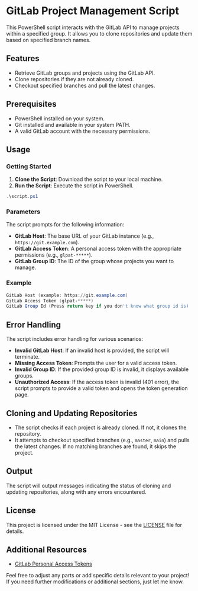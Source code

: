 # GitLab Project Management Script

This PowerShell script interacts with the GitLab API to manage projects within a specified group. It allows you to clone repositories and update them based on specified branch names.

## Features

- Retrieve GitLab groups and projects using the GitLab API.
- Clone repositories if they are not already cloned.
- Checkout specified branches and pull the latest changes.

## Prerequisites

- PowerShell installed on your system.
- Git installed and available in your system PATH.
- A valid GitLab account with the necessary permissions.

## Usage

### Getting Started

1. **Clone the Script**: Download the script to your local machine.
2. **Run the Script**: Execute the script in PowerShell.

```powershell
.\script.ps1
```

### Parameters

The script prompts for the following information:

- **GitLab Host**: The base URL of your GitLab instance (e.g., `https://git.example.com`).
- **GitLab Access Token**: A personal access token with the appropriate permissions (e.g., `glpat-*****`).
- **GitLab Group ID**: The ID of the group whose projects you want to manage.

### Example

```powershell
GitLab Host (example: https://git.example.com)
GitLab Access Token (glpat-*****)
GitLab Group Id (Press return key if you don't know what group id is)
```

## Error Handling

The script includes error handling for various scenarios:

- **Invalid GitLab Host**: If an invalid host is provided, the script will terminate.
- **Missing Access Token**: Prompts the user for a valid access token.
- **Invalid Group ID**: If the provided group ID is invalid, it displays available groups.
- **Unauthorized Access**: If the access token is invalid (401 error), the script prompts to provide a valid token and opens the token generation page.

## Cloning and Updating Repositories

- The script checks if each project is already cloned. If not, it clones the repository.
- It attempts to checkout specified branches (e.g., `master`, `main`) and pulls the latest changes. If no matching branches are found, it skips the project.

## Output

The script will output messages indicating the status of cloning and updating repositories, along with any errors encountered.

## License

This project is licensed under the MIT License - see the [LICENSE](LICENSE) file for details.

## Additional Resources

- [GitLab Personal Access Tokens](https://docs.gitlab.com/ee/user/profile/personal_access_tokens.html)

Feel free to adjust any parts or add specific details relevant to your project! If you need further modifications or additional sections, just let me know.